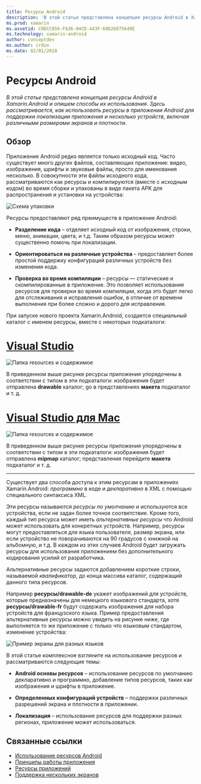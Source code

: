 ```yaml
---
title: Ресурсы Android
description: 'В этой статье представлена концепция ресурсы Android в Xamarin.Android и опишем способы их использования. Здесь рассматривается, как использовать ресурсы в приложении Android для поддержки локализации приложения и несколько устройств, включая различными размерами экранов и плотности.'
ms.prod: xamarin
ms.assetid: C0DCC856-FA36-04CD-443F-68D26075649E
ms.technology: xamarin-android
author: conceptdev
ms.author: crdun
ms.date: 02/01/2018
---
```


# <a name="android-resources"></a>Ресурсы Android

_В этой статье представлена концепция ресурсы Android в Xamarin.Android и опишем способы их использования. Здесь рассматривается, как использовать ресурсы в приложении Android для поддержки локализации приложения и несколько устройств, включая различными размерами экранов и плотности._


## <a name="overview"></a>Обзор

Приложение Android редко является только исходный код. Часто существует много других файлов, составляющих приложение: видео, изображения, шрифты и звуковые файлы, просто для именования несколько. В совокупности эти файлы исходного кода, рассматриваются как ресурсы и компилируются (вместе с исходным кодом) во время сборки и упакованы в виде пакета APK для распространения и установки на устройства:

![Схема упаковки](images/packaging-diagram.png)

Ресурсы предоставляют ряд преимуществ в приложение Android:

-  **Разделение кода** &ndash; отделяет исходный код от изображения, строки, меню, анимации, цвета, и т.д. Таким образом ресурсы может существенно помочь при локализации.

-  **Ориентироваться на различные устройства** &ndash; предоставляет более простой поддержку конфигураций различных устройств без изменения кода.

-  **Проверка во время компиляции** &ndash; ресурсы — статические и скомпилированные в приложение. Это позволяет использования ресурсов для проверки во время компиляции, когда это будет легко для отслеживания и исправления ошибок, в отличие от времени выполнения при более сложно и дорого для исправления.

При запуске нового проекта Xamarin.Android, создается специальный каталог с именем ресурсы, вместе с некоторых подкаталоги:

# <a name="visual-studiotabwindows"></a>[Visual Studio](#tab/windows)

![Папка resources и содержимое](images/resources-folder-vs.png)

В приведенном выше рисунке ресурсы приложения упорядочены в соответствии с типом в эти подкаталоги: изображения будет отправлена **drawable** каталог; go в представлениях **макета** подкаталог и т. д.
 
# <a name="visual-studio-for-mactabmacos"></a>[Visual Studio для Mac](#tab/macos)

![Папка resources и содержимое](images/resources-folder-xs.png)

В приведенном выше рисунке ресурсы приложения упорядочены в соответствии с типом в эти подкаталоги: изображения будет отправлена **mipmap** каталог; представления перейдите **макета** подкаталог и т. д.
 
-----

Существует два способа доступа к этим ресурсам в приложениях Xamarin.Android: *программно* в коде и *декларативно* в XML с помощью специального синтаксиса XML.

Эти ресурсы называются *ресурсы по умолчанию* и используются все устройства, если не задан более точное соответствие. Кроме того, каждый тип ресурса может иметь *альтернативные ресурсы* что Android может использовать для конкретных устройств. Например, ресурсы могут предоставляться для языка пользователя, размер экрана, или если устройство не поворачиваются на 90 градусов с книжной на альбомную, и т.д. В каждом из этих случаев Android будет загружать ресурсы для использования приложением без дополнительного кодирования усилий от разработчика.

Альтернативные ресурсы задаются добавлением короткие строки, называемой *квалификатор*, до конца массива каталог, содержащий данного типа ресурсов.

Например **ресурсы/drawable-de** укажет изображений для устройств, которые предназначены для немецкого языкового стандарта, хотя **ресурсы/drawable-fr** будут содержать изображения для набора устройств для французского языка. Пример предоставления альтернативные ресурсы можно увидеть на рисунке ниже, где выполняется то же приложение с только что языковым стандартом, изменение устройства:

![Пример экраны для разных языков](images/localized-screenshots.png)

В этой статье комплексное взгляните на использование ресурсов и рассматриваются следующие темы:

-  **Android основы ресурсов** &ndash; использование ресурсов по умолчанию декларативно и программно, добавление типов ресурсов, таких как изображения и шрифты в приложение.

-  **Определенных конфигураций устройств** &ndash; поддержки различных разрешений экрана и плотности в приложении.

-  **Локализация** &ndash; использование ресурсов для поддержки разных регионах, приложение может использоваться.


## <a name="related-links"></a>Связанные ссылки

- [Использование ресурсов Android](~/android/app-fundamentals/resources-in-android/android-assets.md)
- [Принципы работы приложения](https://developer.android.com/guide/topics/fundamentals.html)
- [Ресурсы приложений](https://developer.android.com/guide/topics/resources/index.html)
- [Поддержка нескольких экранов](https://developer.android.com/guide/practices/screens_support.html)
